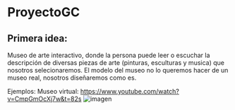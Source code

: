 # ProyectoGC
## Primera idea:
Museo de arte interactivo, donde la persona puede leer o escuchar la descripción de diversas piezas de arte (pinturas, esculturas y musica) que nosotros selecionaremos. El modelo del museo no lo queremos hacer de un museo real, nosotros diseñaremos como es.

Ejemplos:
Museo virtual: https://www.youtube.com/watch?v=CmpGmOcXj7w&t=82s
![imagen](https://user-images.githubusercontent.com/61795705/131900296-4ac3c656-46f6-4ab1-85a2-6578f7cb4f9c.png)



